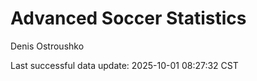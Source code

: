 # Advanced Soccer Statistics
Denis Ostroushko

<!-- gfm -->

Last successful data update: 2025-10-01 08:27:32 CST
